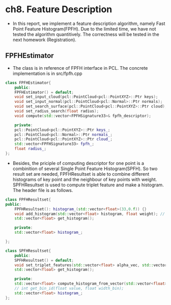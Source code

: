 # ch8. Feature Description

*  In this report, we implement a feature description algorithm, namely Fast Point Feature Histogram(FPFH). Due to the limited time, we have not tested the algorithm quantitively. The correctness will be tested in the next homework (Registration).

## FPFHEstimator
* The class is in reference of FPFH interface in PCL. The concrete implementation is in src/fpfh.cpp
~~~C++
class FPFHEstimator{
    public:
    FPFHEstimator() = default;
    void set_input_cloud(pcl::PointCloud<pcl::PointXYZ>::Ptr keys);
    void set_input_normal(pcl::PointCloud<pcl::Normal>::Ptr normals);
    void set_search_surface(pcl::PointCloud<pcl::PointXYZ>::Ptr cloud);
    void set_radius_search(float radius);
    void compute(std::vector<FPFHSignature33>& fpfh_descriptor);

    private:
    pcl::PointCloud<pcl::PointXYZ>::Ptr keys_;
    pcl::PointCloud<pcl::Normal>::Ptr normals_;
    pcl::PointCloud<pcl::PointXYZ>::Ptr cloud_;
    std::vector<FPFHSignature33> fpfh_;
    float radius_;
};
~~~

* Besides, the priciple of computing descriptor for one point is a combinition of several Single Point Feature Histogram(SPFH). So two result set are needed, FPFHResultset is able to combine different histograms of key point and the neighbour of key points with weight. SPFHResultset is used to compute triplet feature and make a histogram. The header file is as follows.
~~~C++
class FPFHResultset{
public: 
    FPFHResultset(): histogram_(std::vector<float>(33,0.f)) {} 
    void add_histogram(std::vector<float> histogram, float weight); // compute histogram, set alpha_hist->phi_hist->theta_hist
    std::vector<float> get_histogram();

    private:
    std::vector<float> histogram_;

}; 
~~~
~~~C++
class SPFHResultset{
    public:
    SPFHResultset() = default;
    void set_triplet_features(std::vector<float> alpha_vec, std::vector<float> phi_vec, std::vector<float> theta_vec);
    std::vector<float> get_histogram();

    private:
    std::vector<float> compute_histogram_from_vector(std::vector<float> vec);
    // int get_bin_id(float value, float width_bin);
    std::vector<float> histogram_;
};
~~~
